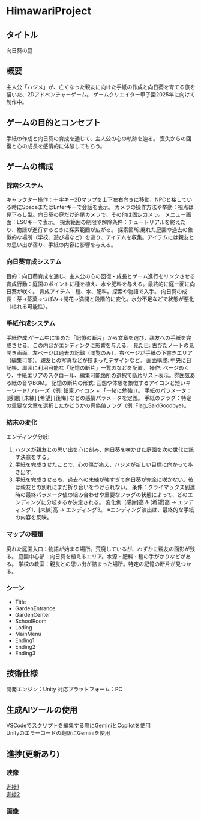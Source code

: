 # HimawariProject
## タイトル
向日葵の庭
## 概要
主人公「ハジメ」が、亡くなった親友に向けた手紙の作成と向日葵を育てる旅を描いた、2Dアドベンチャーゲーム。
ゲームクリエイター甲子園2025年に向けて制作中。

## ゲームの目的とコンセプト
手紙の作成と向日葵の育成を通じて、主人公の心の軌跡を辿る。
喪失からの回復と心の成長を感情的に体験してもらう。

## ゲームの構成
### 探索システム
キャラクター操作：十字キー2Dマップを上下左右向きに移動、NPCと接している時にSpaceまたはEnterキーで会話を表示。
カメラの操作方法や挙動：視点は見下ろし型。向日葵の庭だけ追尾カメラで、その他は固定カメラ。
メニュー画面：ESCキーで表示。
探索範囲の制限や解除条件：チュートリアルを終えたり、物語が進行するときに探索範囲が広がる。
探索箇所:廃れた庭園や過去の象徴的な場所（学校、遊び場など）を巡り、アイテムを収集。アイテムには親友との思い出が宿り、手紙の内容に影響を与える。

### 向日葵育成システム
目的：向日葵育成を通じ、主人公の心の回復・成長とゲーム進行をリンクさせる
育成行動：庭園のポイントに種を植え、水や肥料を与える。最終的に庭一面に向日葵が咲く。
育成アイテム：種、水、肥料。探索や物語で入手。
向日葵の成長：芽→茎葉→つぼみ→開花→満開と段階的に変化。水分不足などで状態が悪化（枯れる可能性）。

### 手紙作成システム
手紙作成:ゲーム中に集めた「記憶の断片」から文章を選び、親友への手紙を完成させる。この内容がエンディングに影響を与える。
見た目: 古びたノートの見開き画面。左ページは過去の記録（閲覧のみ）、右ページが手紙の下書きエリア（編集可能）。親友との写真などが挟まったデザインなど。
画面構成: 中央に日記帳、周囲に利用可能な「記憶の断片」一覧のなどを配置。
操作: ページめくり、手紙エリアのスクロール、編集可能箇所の選択で断片リスト表示。雰囲気ある紙の音やBGM。
記憶の断片の形式: 回想や体験を象徴するアイコンと短いキーワード/フレーズ（例: 鉛筆アイコン + 「一緒に勉強」）。
手紙のパラメータ：[感謝] [未練] [希望] [後悔] などの感情パラメータを定義。
手紙のフラグ：特定の重要な文章を選択したかどうかの真偽値フラグ（例: Flag_SaidGoodbye）。

### 結末の変化
エンディング分岐:
1. ハジメが親友との思い出を心に刻み、向日葵を咲かせた庭園を次の世代に託す決意をする。
2. 手紙を完成させたことで、心の傷が癒え、ハジメが新しい目標に向かって歩き出す。
3. 手紙を完成させるも、過去への未練が強すぎて向日葵が完全に咲かない。彼は親友との別れにまだ折り合いをつけられない。
条件：クライマックス到達時の最終パラメータ値の組み合わせや重要なフラグの状態によって、どのエンディングに分岐するか決定される。
変化例: [感謝]高 & [希望]高 → エンディング1、[未練]高 → エンディング3。
※エンディング演出は、最終的な手紙の内容を反映。

### マップの種類
廃れた庭園入口：物語が始まる場所。荒廃しているが、わずかに親友の面影が残る。
庭園中心部：向日葵を植えるエリア。水源・肥料・種の手がかりなどがある。
学校の教室：親友との思い出が詰まった場所。特定の記憶の断片が見つかる。

### シーン
* Title
* GardenEntrance
* GardenCenter
* SchoolRoom
* Loding
* MainMenu
* Ending1
* Ending2
* Ending3 

## 技術仕様
開発エンジン：Unity
対応プラットフォーム：PC

## 生成AIツールの使用
VSCodeでスクリプトを編集する際にGeminiとCopilotを使用<br>
Unityのエラーコードの翻訳にGeminiを使用

## 進捗(更新あり)
### 映像
[進捗1](https://youtu.be/z3YvfI-cAcc)<br>
[進捗2](https://youtu.be/04Vqv0oGzrc)

### 画像
